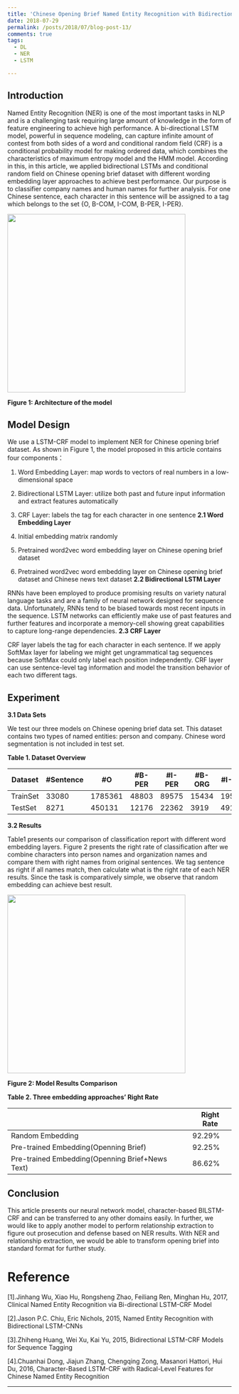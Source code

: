 ```yaml
---
title: 'Chinese Opening Brief Named Entity Recognition with Bidirectional LSTM-CRF Model'
date: 2018-07-29
permalink: /posts/2018/07/blog-post-13/
comments: true
tags:
  - DL
  - NER
  - LSTM

---
```

## Introduction
Named Entity Recognition (NER) is one of the most important tasks in NLP and is a challenging task requiring large amount of knowledge in the form of feature engineering to achieve high performance. A bi-directional LSTM model, powerful in sequence modeling, can capture infinite amount of contest from both sides of a word and conditional random field (CRF) is a conditional probability model for making ordered data, which combines the characteristics of maximum entropy model and the HMM model. 
According in this, in this article, we applied bidirectional LSTMs and conditional random field on Chinese opening brief dataset with different wording embedding layer approaches to achieve best performance. Our purpose is to classifier company names and human names for further analysis. For one Chinese sentence, each character in this sentence will be assigned to a tag which belongs to the set {O, B-COM, I-COM, B-PER, I-PER}. 
<p float="left">
	<img src="/JC/images/ner.png" width="400" />
</p>

**Figure 1: Architecture of the model**

## Model Design
We use a LSTM-CRF model to implement NER for Chinese opening brief dataset. As shown in Figure 1, the model proposed in this article contains four components：
1)	Word Embedding Layer: map words to vectors of real numbers in a low-dimensional space
2)	Bidirectional LSTM Layer: utilize both past and future input information and extract features automatically
3)	CRF Layer: labels the tag for each character in one sentence
**2.1 Word Embedding Layer**

1)	Initial embedding matrix randomly 
2)	Pretrained word2vec word embedding layer on Chinese opening brief dataset
3)	Pretrained word2vec word embedding layer on Chinese opening brief dataset and Chinese news text dataset 
**2.2 Bidirectional LSTM Layer**

RNNs have been employed to produce promising results on variety natural language tasks and are a family of neural network designed for sequence data. Unfortunately, RNNs tend to be biased towards most recent inputs in the sequence. 
LSTM networks can efficiently make use of past features and further features and incorporate a memory-cell showing great capabilities to capture long-range dependencies. 
**2.3 CRF Layer**

CRF layer labels the tag for each character in each sentence. If we apply SoftMax layer for labeling we might get ungrammatical tag sequences because SoftMax could only label each position independently. CRF layer can use sentence-level tag information and model the transition behavior of each two different tags. 

## Experiment 
**3.1 Data Sets**

We test our three models on Chinese opening brief data set. This dataset contains two types of named entities: person and company. Chinese word segmentation is not included in test set.  

**Table 1. Dataset Overview**

| Dataset| #Sentence| #O| #B-PER|#I-PER|#B-ORG|#I-ORG|
| -------| ------ | ----|-------|------|------|------|
|TrainSet|33080|1785361|48803|89575|15434|195866|
|TestSet|8271|450131|12176|22362|3919|49135|

**3.2 Results**

Table1 presents our comparison of classification report with different word embedding layers. Figure 2 presents the right rate of classification after we combine characters into person names and organization names and compare them with right names from original sentences. We tag sentence as right if all names match, then calculate what is the right rate of each NER results. Since the task is comparatively simple, we observe that random embedding can achieve best result. 

<p float="left">
	<img src="/JC/images/ner2.png" width="400" />
</p>

**Figure 2: Model Results Comparison**

**Table 2. Three embedding approaches’ Right Rate**

|  | Right Rate| 
| -------| ------ |
|Random Embedding|92.29%|
|Pre-trained Embedding(Openning Brief)| 92.25%|
|Pre-trained Embedding(Openning Brief+News Text)| 86.62%|

## Conclusion 
This article presents our neural network model, character-based BILSTM-CRF and can be transferred to any other domains easily. In further, we would like to apply another model to perform relationship extraction to figure out prosecution and defense based on NER results. With NER and relationship extraction, we would be able to transform opening brief into standard format for further study. 




Reference
========

[1].Jinhang Wu, Xiao Hu, Rongsheng Zhao, Feiliang Ren, Minghan Hu, 2017, Clinical Named Entity Recognition via Bi-directional LSTM-CRF Model

[2].Jason P.C. Chiu, Eric Nichols, 2015, Named Entity Recognition with Bidirectional LSTM-CNNs

[3].Zhiheng Huang, Wei Xu, Kai Yu, 2015, Bidirectional LSTM-CRF Models for Sequence Tagging

[4].Chuanhai Dong, Jiajun Zhang, Chengqing Zong, Masanori Hattori, Hui Du, 2016, Character-Based LSTM-CRF with Radical-Level Features for Chinese Named Entity Recognition

------